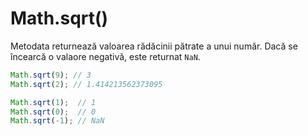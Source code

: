# Math.sqrt()

Metodata returnează valoarea rădăcinii pătrate a unui număr.
Dacă se încearcă o valaore negativă, este returnat `NaN`.

```javascript
Math.sqrt(9); // 3
Math.sqrt(2); // 1.414213562373095

Math.sqrt(1);  // 1
Math.sqrt(0);  // 0
Math.sqrt(-1); // NaN
```
